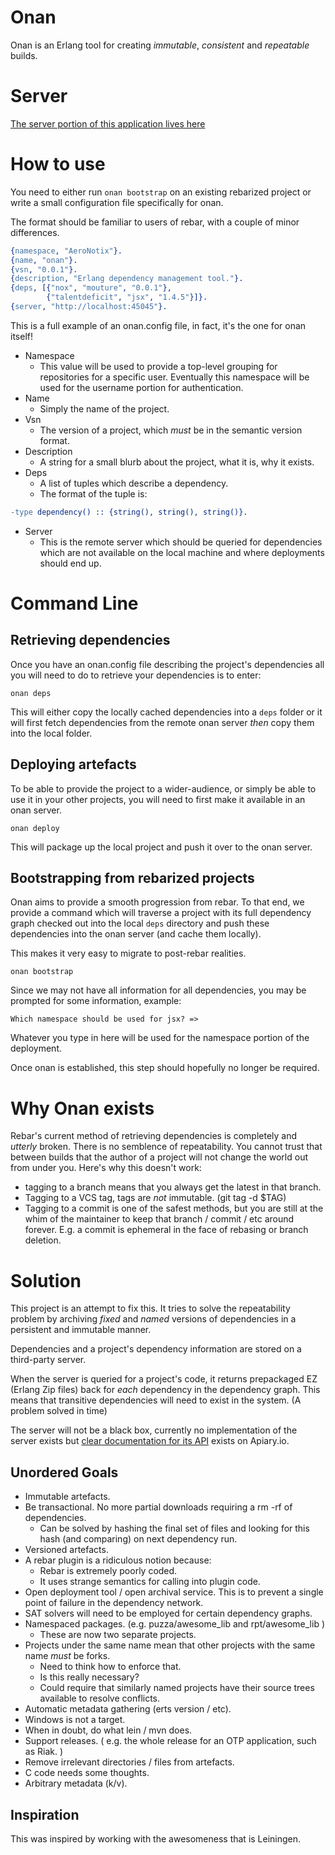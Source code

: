 Onan
======

Onan is an Erlang tool for creating *immutable*, *consistent* and
*repeatable* builds.

Server
======

[The server portion of this application lives here](https://github.com/AeroNotix/onan_server/)

How to use
==========

You need to either run `onan bootstrap` on an existing rebarized
project or write a small configuration file specifically for onan.

The format should be familiar to users of rebar, with a couple of
minor differences.

```erlang
{namespace, "AeroNotix"}.
{name, "onan"}.
{vsn, "0.0.1"}.
{description, "Erlang dependency management tool."}.
{deps, [{"nox", "mouture", "0.0.1"},
        {"talentdeficit", "jsx", "1.4.5"}]}.
{server, "http://localhost:45045"}.
```

This is a full example of an onan.config file, in fact, it's the one
for onan itself!

* Namespace
  * This value will be used to provide a top-level grouping for
    repositories for a specific user. Eventually this namespace will
    be used for the username portion for authentication.
* Name
  * Simply the name of the project.
* Vsn
  * The version of a project, which _must_ be in the semantic version
    format.
* Description
  * A string for a small blurb about the project, what it is, why it
    exists.
* Deps
  * A list of tuples which describe a dependency.
  * The format of the tuple is:

```erlang
-type dependency() :: {string(), string(), string()}.
```
* Server
  * This is the remote server which should be queried for dependencies
    which are not available on the local machine and where deployments
    should end up.


Command Line
============

Retrieving dependencies
-----------------------

Once you have an onan.config file describing the project's
dependencies all you will need to do to retrieve your dependencies is
to enter:

```shell
onan deps
```

This will either copy the locally cached dependencies into a `deps`
folder or it will first fetch dependencies from the remote onan server
_then_ copy them into the local folder.

Deploying artefacts
-------------------

To be able to provide the project to a wider-audience, or simply be
able to use it in your other projects, you will need to first make it
available in an onan server.

```shell
onan deploy
```

This will package up the local project and push it over to the onan
server.

Bootstrapping from rebarized projects
-------------------------------------

Onan aims to provide a smooth progression from rebar. To that end, we
provide a command which will traverse a project with its full
dependency graph checked out into the local `deps` directory and push
these dependencies into the onan server (and cache them locally).

This makes it very easy to migrate to post-rebar realities.

```shell
onan bootstrap
```

Since we may not have all information for all dependencies, you may be
prompted for some information, example:

```shell
Which namespace should be used for jsx? =>
```

Whatever you type in here will be used for the namespace portion of
the deployment.

Once onan is established, this step should hopefully no longer be
required.

Why Onan exists
===============

Rebar's current method of retrieving dependencies is completely and
*utterly* broken. There is no semblence of repeatability. You cannot
trust that between builds that the author of a project will not change
the world out from under you. Here's why this doesn't work:

* tagging to a branch means that you always get the latest in that
  branch.
* Tagging to a VCS tag, tags are *not* immutable. (git tag -d $TAG)
* Tagging to a commit is one of the safest methods, but you are still
  at the whim of the maintainer to keep that branch / commit / etc
  around forever. E.g. a commit is ephemeral in the face of rebasing
  or branch deletion.


Solution
========

This project is an attempt to fix this. It tries to solve the
repeatability problem by archiving *fixed* and *named* versions of
dependencies in a persistent and immutable manner.

Dependencies and a project's dependency information are stored on a
third-party server.

When the server is queried for a project's code, it returns
prepackaged EZ (Erlang Zip files) back for *each* dependency in the
dependency graph. This means that transitive dependencies will need to
exist in the system. (A problem solved in time)

The server will not be a black box, currently no implementation of the
server exists but
[clear documentation for its API](http://docs.onan.apiary.io/)
exists on Apiary.io.


Unordered Goals
---------------

* Immutable artefacts.
* Be transactional. No more partial downloads requiring a rm -rf of
  dependencies.
    * Can be solved by hashing the final set of files and looking for
      this hash (and comparing) on next dependency run.
* Versioned artefacts.
* A rebar plugin is a ridiculous notion because:
  * Rebar is extremely poorly coded.
  * It uses strange semantics for calling into plugin code.
* Open deployment tool / open archival service. This is to prevent a
  single point of failure in the dependency network.
* SAT solvers will need to be employed for certain dependency graphs.
* Namespaced packages. (e.g. puzza/awesome_lib and rpt/awesome_lib )
    * These are now two separate projects.
* Projects under the same name mean that other projects with the same
  name *must* be forks.
    * Need to think how to enforce that.
    * Is this really necessary?
    * Could require that similarly named projects have their source
      trees available to resolve conflicts.
* Automatic metadata gathering (erts version / etc).
* Windows is not a target.
* When in doubt, do what lein / mvn does.
* Support releases. ( e.g. the whole release for an OTP application,
  such as Riak. )
* Remove irrelevant directories / files from artefacts.
* C code needs some thoughts.
* Arbitrary metadata (k/v).


Inspiration
-----------

This was inspired by working with the awesomeness that is Leiningen.
